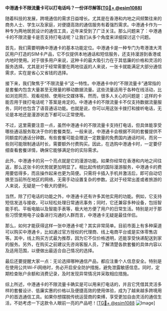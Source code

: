 **中港通卡不限流量卡可以打电话吗？一份详尽解答[[TG💪+ @esim1088](https://t.me/s/esim1088)]**

随着科技的发展，跨境通信的需求日益增长。尤其是在香港和内地之间频繁往来的商务人士、学生以及家庭，对便捷高效的通信服务有着强烈需求。中港通卡作为一种专为两地居民设计的通信工具，近年来受到了广泛关注。那么问题来了：中港通卡的不限流量卡是否支持打电话呢？让我们从多个角度来详细探讨这个问题。

首先，我们需要明确中港通卡的基本功能定位。中港通卡是一种专门为粤港澳大湾区用户打造的SIM卡产品，它不仅提供本地通话和短信服务，还支持漫游到香港或内地时使用。对于很多用户来说，这种卡的最大吸引力在于其低廉的价格和灵活的服务选择。尤其是对于经常需要在两地往返的人来说，一张卡就能满足大部分通信需求，实在是省心又省钱的选择。

接下来，我们聚焦于“不限流量卡”这一特性。中港通卡中的“不限流量卡”通常指的是套餐内包含大量甚至无限量的移动数据流量。这些流量适用于各种在线活动，比如浏览网页、观看视频、使用社交媒体等。然而，很多人关心的问题是：这样的卡能否用于拨打电话呢？答案是肯定的。中港通卡的不限流量卡不仅支持数据流量服务，同时也包含了语音通话功能。也就是说，你可以用这张卡拨打和接听电话，无论是本地还是漫游状态下都可以正常使用。

不过，这里需要注意一点，虽然中港通卡的不限流量卡支持打电话，但具体能享受哪些通话服务取决于你的套餐类型。一般来说，中港通卡会根据不同的套餐提供不同额度的通话分钟数。有些套餐可能会赠送一定数量的免费国内通话时间，而另一些则可能限制通话时长，需要额外付费购买。因此，在选购中港通卡时，一定要仔细查看套餐详情，确保它能够满足你的实际需求。

此外，中港通卡的另一个亮点就是它的漫游功能。如果你经常在香港和内地之间往返，那么这张卡的优势就更加明显了。相比起传统的国际漫游服务，中港通卡的费用要低得多，而且操作起来也更为简便。只需将卡插入手机并激活后，即可自动切换至当前所在地区的网络，无需手动设置复杂的参数。这对于经常出差或者旅游的人来说，无疑是一个极大的便利。

当然，除了打电话的功能之外，中港通卡还有许多其他实用的功能。例如，它支持短信发送与接收，可以轻松处理日常通讯事务；同时，它还兼容多种设备，包括智能手机、平板电脑以及智能手表等，极大地方便了用户的日常生活。特别是对于那些习惯使用电子设备进行沟通的人群而言，中港通卡无疑是最佳伴侣。

那么，如何才能获得这样一张中港通卡呢？其实非常简单。目前市面上有多种渠道可以购买中港通卡，比如通过官方授权的代理商、线上电商平台或是实体零售店等。其中，线上购买方式最为推荐，因为它不仅价格透明，还能享受快递配送到家的服务。另外，在购买之前建议先咨询客服人员，了解清楚各款套餐的具体内容以及适用范围，以便做出最适合自己情况的选择。

最后还要提醒大家一点：无论选择哪种通信产品，都应注重个人信息安全。特别是在使用公共Wi-Fi网络时，务必开启安全防护措施，避免泄露敏感信息。同时，定期检查账户余额和消费记录，及时发现异常情况并采取相应措施。

综上所述，中港通卡的不限流量卡确实是可以用来打电话的，并且它凭借其灵活多样的套餐设计、低廉实惠的价格以及便捷高效的使用体验，成为了越来越多跨境用户的首选通信工具。如果你想摆脱传统运营商的束缚，享受更加自由灵活的通信生活，不妨考虑一下这款令人眼前一亮的产品吧！[[TG💪+ @esim1088](https://t.me/s/esim1088) ![Image](https://i.postimg.cc/4NQfJmqS/Snipaste-2025-05-13-00-14-12.png)]